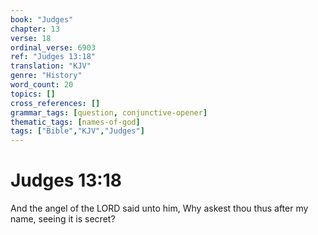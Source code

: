 ```yaml
---
book: "Judges"
chapter: 13
verse: 18
ordinal_verse: 6903
ref: "Judges 13:18"
translation: "KJV"
genre: "History"
word_count: 20
topics: []
cross_references: []
grammar_tags: [question, conjunctive-opener]
thematic_tags: [names-of-god]
tags: ["Bible","KJV","Judges"]
---
```


# Judges 13:18

And the angel of the LORD said unto him, Why askest thou thus after my name, seeing it is secret?
